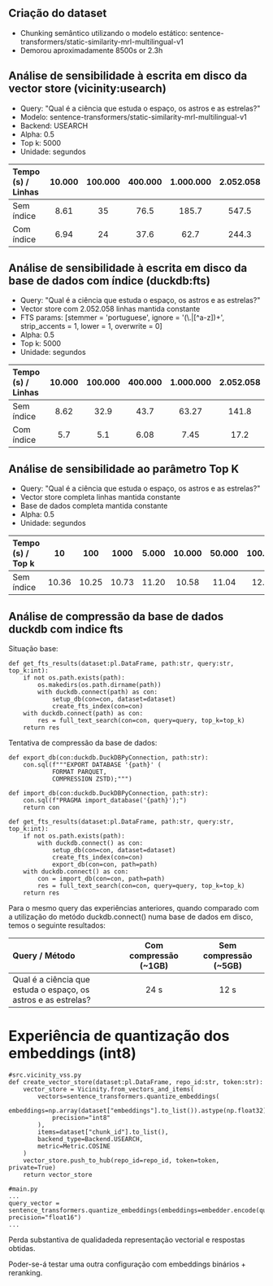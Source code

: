 ## Criação do dataset

+ Chunking semântico utilizando o modelo estático: sentence-transformers/static-similarity-mrl-multilingual-v1
+ Demorou aproximadamente 8500s or 2.3h

## Análise de sensibilidade à escrita em disco da vector store (vicinity:usearch)

+ Query: "Qual é a ciência que estuda o espaço, os astros e as estrelas?"
+ Modelo: sentence-transformers/static-similarity-mrl-multilingual-v1
+ Backend: USEARCH
+ Alpha: 0.5
+ Top k: 5000
+ Unidade: segundos

| Tempo (s) / Linhas | 10.000 | 100.000 | 400.000 | 1.000.000 | 2.052.058 |
| :------- | :---: | :---: | :---: | :---: | :---: |
| Sem índice | 8.61 | 35 | 76.5 | 185.7 | 547.5 |
| Com índice | 6.94 | 24 | 37.6 | 62.7 | 244.3 |
    
## Análise de sensibilidade à escrita em disco da base de dados com índice (duckdb:fts)

+ Query: "Qual é a ciência que estuda o espaço, os astros e as estrelas?"
+ Vector store com 2.052.058 linhas mantida constante
+ FTS params: [stemmer = 'portuguese', ignore = '(\\.|[^a-z])+', strip_accents = 1, lower = 1, overwrite = 0]
+ Alpha: 0.5
+ Top k: 5000
+ Unidade: segundos

| Tempo (s) / Linhas | 10.000 | 100.000 | 400.000 | 1.000.000 | 2.052.058 |
| :------- | :---: | :---: | :---: | :---: | :---: |
| Sem índice | 8.62 | 32.9 | 43.7 | 63.27 | 141.8 |
| Com índice | 5.7 | 5.1 | 6.08 | 7.45 | 17.2 |

## Análise de sensibilidade ao parâmetro Top K

+ Query: "Qual é a ciência que estuda o espaço, os astros e as estrelas?"
+ Vector store completa linhas mantida constante
+ Base de dados completa mantida constante
+ Alpha: 0.5
+ Unidade: segundos

| Tempo (s) / Top k | 10 | 100 | 1000 | 5.000 | 10.000 | 50.000 | 100.000 |
| :------- | :---: | :---: | :---: | :---: | :---: | :---: | :---: |
| Sem índice | 10.36 | 10.25 | 10.73 | 11.20 | 10.58 | 11.04 | 12.32 |

## Análise de compressão da base de dados duckdb com indice fts

Situação base:
```
def get_fts_results(dataset:pl.DataFrame, path:str, query:str, top_k:int):
    if not os.path.exists(path):
        os.makedirs(os.path.dirname(path))
        with duckdb.connect(path) as con:
            setup_db(con=con, dataset=dataset)
            create_fts_index(con=con)
    with duckdb.connect(path) as con:
        res = full_text_search(con=con, query=query, top_k=top_k)
    return res
```

Tentativa de compressão da base de dados:
```
def export_db(con:duckdb.DuckDBPyConnection, path:str):
    con.sql(f"""EXPORT DATABASE '{path}' (
            FORMAT PARQUET,
            COMPRESSION ZSTD);""")

def import_db(con:duckdb.DuckDBPyConnection, path:str):
    con.sql(f"PRAGMA import_database('{path}');")
    return con

def get_fts_results(dataset:pl.DataFrame, path:str, query:str, top_k:int):
    if not os.path.exists(path):
        with duckdb.connect() as con:
            setup_db(con=con, dataset=dataset)
            create_fts_index(con=con)
            export_db(con=con, path=path)
    with duckdb.connect() as con:
        con = import_db(con=con, path=path)
        res = full_text_search(con=con, query=query, top_k=top_k)
    return res
```

Para o mesmo query das experiências anteriores, quando comparado com a utilização do metódo duckdb.connect() numa base de dados em disco, temos o seguinte resultados:

| Query / Método | Com compressão (~1GB) | Sem compressão (~5GB) |
| :------- | :---: | :---: |
| Qual é a ciência que estuda o espaço, os astros e as estrelas? |  24 s | 12 s |

# Experiência de quantização dos embeddings (int8)

```
#src.vicinity_vss.py
def create_vector_store(dataset:pl.DataFrame, repo_id:str, token:str):
    vector_store = Vicinity.from_vectors_and_items(
        vectors=sentence_transformers.quantize_embeddings(
            embeddings=np.array(dataset["embeddings"].to_list()).astype(np.float32),
            precision="int8"
        ),
        items=dataset["chunk_id"].to_list(),
        backend_type=Backend.USEARCH,
        metric=Metric.COSINE
    )
    vector_store.push_to_hub(repo_id=repo_id, token=token, private=True)
    return vector_store

#main.py
...
query_vector = sentence_transformers.quantize_embeddings(embeddings=embedder.encode(query.strip()), precision="float16")
...
```

Perda substantiva de qualidadeda representação vectorial e respostas obtidas.

Poder-se-á testar uma outra configuração com embeddings binários + reranking.
